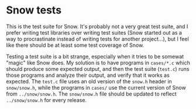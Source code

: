 # Snow tests

This is the test suite for Snow. It's probably not a very great test suite, and
I prefer writing test libraries over writing test suites (Snow started out as a
way to procrastinate instead of writing tests for another project...), but I
feel like there should be at least some test coverage of Snow.

Testing a test suite is a bit strange, especially when it tries to be somewat
"magic" like Snow does. My solution is to have programs in `cases/*.c` which
should produce some expected output, and then the test suite (`test.c`) runs
those programs and analyze their output, and verify that it works as expected.
The `test.c` file uses an old version of the `snow.h` header  in `snow/snow.h`,
while the programs in `cases/` use the current version of Snow from
`../snow/snow.h`. The `snow/snow.h` file should be updated to reflect
`../snow/snow.h` for every release.
